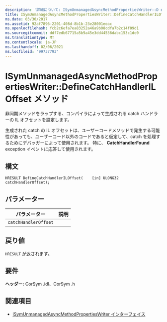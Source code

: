 ```yaml
---
description: '詳細について: ISymUnmanagedAsyncMethodPropertiesWriter::D efineCatchHandlerILOffset メソッド'
title: ISymUnmanagedAsyncMethodPropertiesWriter::DefineCatchHandlerILOffset メソッド
ms.date: 03/30/2017
ms.assetid: 92af7896-2201-408d-8b1b-23e28001eeac
ms.openlocfilehash: fcb2c6efa7ea83252a46a9b08cdfa7b2c14f09d1
ms.sourcegitcommit: ddf7edb67715a5b9a45e3dd44536dabc153c1de0
ms.translationtype: MT
ms.contentlocale: ja-JP
ms.lasthandoff: 02/06/2021
ms.locfileid: "99737793"
---
```

# <a name="isymunmanagedasyncmethodpropertieswriterdefinecatchhandleriloffset-method"></a>ISymUnmanagedAsyncMethodPropertiesWriter::DefineCatchHandlerILOffset メソッド

非同期メソッドをラップする、コンパイラによって生成される catch ハンドラーの IL オフセットを設定します。  
  
 生成された catch の IL オフセットは、ユーザーコードメソッドで発生する可能性があっても、ユーザーコード以外のコードであると仮定して、catch を処理するためにデバッガーによって使用されます。 特に、 **CatchHandlerFound** exception イベントに応答して使用されます。  
  
## <a name="syntax"></a>構文  
  
```idl  
HRESULT DefineCatchHandlerILOffset(    [in] ULONG32 catchHandlerOffset);  
```  
  
## <a name="parameters"></a>パラメーター  
  
|パラメーター|説明|  
|---------------|-----------------|  
|`catchHandlerOffset`||  
  
## <a name="return-value"></a>戻り値  

 `HRESULT` が返されます。  
  
## <a name="requirements"></a>要件  

 **ヘッダー:** CorSym .idl、CorSym .h  
  
## <a name="see-also"></a>関連項目

- [ISymUnmanagedAsyncMethodPropertiesWriter インターフェイス](isymunmanagedasyncmethodpropertieswriter-interface.md)
